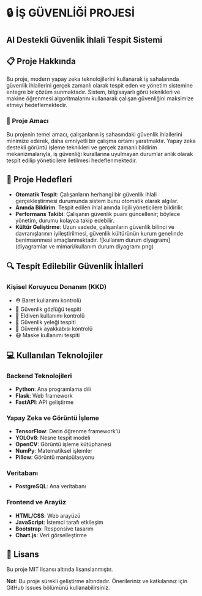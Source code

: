 # 🔒 İŞ GÜVENLİĞİ PROJESİ
## AI Destekli Güvenlik İhlali Tespit Sistemi

## 📋 Proje Hakkında

Bu proje, modern yapay zeka teknolojilerini kullanarak iş sahalarında güvenlik ihlallerini gerçek zamanlı olarak tespit eden ve yönetim sistemine entegre bir çözüm sunmaktadır. Sistem, bilgisayarlı görü teknikleri ve makine öğrenmesi algoritmalarını kullanarak çalışan güvenliğini maksimize etmeyi hedeflemektedir.

### 🎯 Proje Amacı

Bu projenin temel amacı, çalışanların iş sahasındaki güvenlik ihlallerini minimize ederek, daha emniyetli bir çalışma ortamı yaratmaktır. Yapay zeka destekli görüntü işleme teknikleri ve gerçek zamanlı bildirim mekanizmalarıyla, iş güvenliği kurallarına uyulmayan durumlar anlık olarak tespit edilip yöneticilere iletilmesi hedeflenmektedir.

## 🎯 Proje Hedefleri

- **Otomatik Tespit**: Çalışanların herhangi bir güvenlik ihlali gerçekleştirmesi durumunda sistem bunu otomatik olarak algılar.
- **Anında Bildirim**: Tespit edilen ihlal anında ilgili yöneticilere bildirilir.
- **Performans Takibi**: Çalışanın güvenlik puanı güncellenir; böylece yönetim, durumu kolayca takip edebilir.
- **Kültür Geliştirme**: Uzun vadede, çalışanların güvenlik bilinci ve davranışlarının iyileştirilmesi, güvenlik kültürünün kurum genelinde benimsenmesi amaçlanmaktadır.
  ![kullanım durum diyagramı](diyagramlar ve mimari/kullanım durum diyagramı.png)


## 🔍 Tespit Edilebilir Güvenlik İhlalleri

### Kişisel Koruyucu Donanım (KKD)
- ⛑️ Baret kullanımı kontrolü
- 🥽 Güvenlik gözlüğü tespiti
- 🧤 Eldiven kullanımı kontrolü
- 👕 Güvenlik yeleği tespiti
- 👢 Güvenlik ayakkabısı kontrolü
- 😷 Maske kullanımı tespiti

## 💻 Kullanılan Teknolojiler

### Backend Teknolojileri
- **Python**: Ana programlama dili
- **Flask**: Web framework
- **FastAPI**: API geliştirme

### Yapay Zeka ve Görüntü İşleme
- **TensorFlow**: Derin öğrenme framework'ü
- **YOLOv8**: Nesne tespit modeli
- **OpenCV**: Görüntü işleme kütüphanesi
- **NumPy**: Matematiksel işlemler
- **Pillow**: Görüntü manipülasyonu

### Veritabanı
- **PostgreSQL**: Ana veritabanı

### Frontend ve Arayüz
- **HTML/CSS**: Web arayüzü
- **JavaScript**: İstemci tarafı etkileşim
- **Bootstrap**: Responsive tasarım
- **Chart.js**: Veri görselleştirme


## 📄 Lisans

Bu proje MIT lisansı altında lisanslanmıştır. 


**Not**: Bu proje sürekli geliştirme altındadır. Önerileriniz ve katkılarınız için GitHub Issues bölümünü kullanabilirsiniz.
